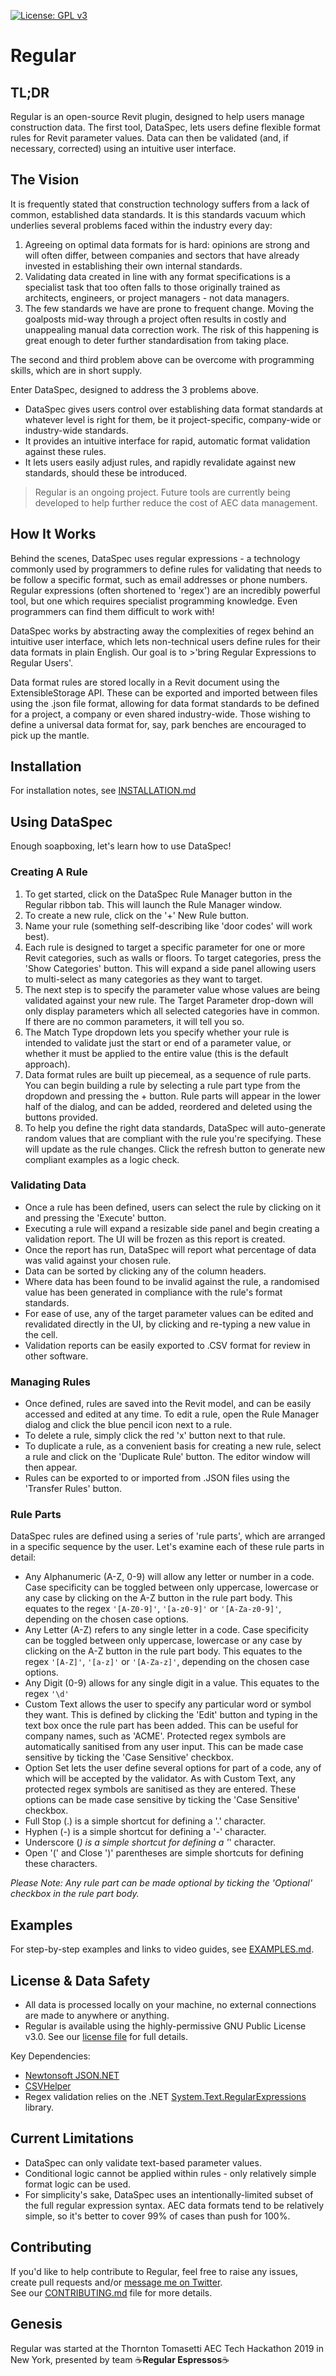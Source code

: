 [![License: GPL v3](https://img.shields.io/badge/License-GPLv3-blue.svg)](https://www.gnu.org/licenses/gpl-3.0)

# Regular


## TL;DR
Regular is an open-source Revit plugin, designed to help users manage construction data. The first tool, DataSpec, lets users define flexible format rules for Revit parameter values. Data can then be validated (and, if necessary, corrected) using an intuitive user interface. 


## The Vision

It is frequently stated that construction technology suffers from a lack of common, established data standards. It is this standards vacuum which underlies several problems faced within the industry every day:

1. Agreeing on optimal data formats for is hard: opinions are strong and will often differ, between companies and sectors that have already invested in establishing their own internal standards.  
2. Validating data created in line with any format specifications is a specialist task that too often falls to those originally trained as architects, engineers, or project managers - not data managers.
3. The few standards we have are prone to frequent change. Moving the goalposts mid-way through a project often results in costly and unappealing manual data correction work. The risk of this happening is great enough to deter further standardisation from taking place.

The second and third problem above can be overcome with programming skills, which are in short supply.

Enter DataSpec, designed to address the 3 problems above.

- DataSpec gives users control over establishing data format standards at whatever level is right for them, be it project-specific, company-wide or industry-wide standards.
- It provides an intuitive interface for rapid, automatic format validation against these rules. 
- It lets users easily adjust rules, and rapidly revalidate against new standards, should these be introduced. 

>Regular is an ongoing project. Future tools are currently being developed to help further reduce the cost of AEC data management.


## How It Works
Behind the scenes, DataSpec uses regular expressions - a technology commonly used by programmers to define rules for validating that needs to be follow a specific format, such as email addresses or phone numbers. Regular expressions (often shortened to 'regex') are an incredibly powerful tool, but one which requires specialist programming knowledge. Even programmers can find them difficult to work with!

DataSpec works by abstracting away the complexities of regex behind an intuitive user interface, which lets non-technical users define rules for their data formats in plain English. Our goal is to >'bring Regular Expressions to Regular Users'. 

Data format rules are stored locally in a Revit document using the ExtensibleStorage API. These can be exported and imported between files using the .json file format, allowing for data format standards to be defined for a project, a company or even shared industry-wide. Those wishing to define a universal data format for, say, park benches are encouraged to pick up the mantle.


## Installation
For installation notes, see [INSTALLATION.md](https://github.com/OliverEGreen/Regular/blob/master/INSTALLATION.md)


## Using DataSpec
Enough soapboxing, let's learn how to use DataSpec!

### Creating A Rule

1. To get started, click on the DataSpec Rule Manager button in the Regular ribbon tab. This will launch the Rule Manager window.
2. To create a new rule, click on the '+' New Rule button.
3. Name your rule (something self-describing like 'door codes' will work best).
4. Each rule is designed to target a specific parameter for one or more Revit categories, such as walls or floors. To target categories, press the 'Show Categories' button. This will expand a side panel allowing users to multi-select as many categories as they want to target.
5. The next step is to specify the parameter value whose values are being validated against your new rule. The Target Parameter drop-down will only display parameters which all selected categories have in common. If there are no common parameters, it will tell you so.
6. The Match Type dropdown lets you specify whether your rule is intended to validate just the start or end of a parameter value, or whether it must be applied to the entire value (this is the default approach). 
7. Data format rules are built up piecemeal, as a sequence of rule parts. You can begin building a rule by selecting a rule part type from the dropdown and pressing the + button. Rule parts will appear in the lower half of the dialog, and can be added, reordered and deleted using the buttons provided.
8. To help you define the right data standards, DataSpec will auto-generate random values that are compliant with the rule you're specifying. These will update as the rule changes. Click the refresh button to generate new compliant examples as a logic check.

### Validating Data

- Once a rule has been defined, users can select the rule by clicking on it and pressing the 'Execute' button. 
- Executing a rule will expand a resizable side panel and begin creating a validation report. The UI will be frozen as this report is created.
- Once the report has run, DataSpec will report what percentage of data was valid against your chosen rule.
- Data can be sorted by clicking any of the column headers.
- Where data has been found to be invalid against the rule, a randomised value has been generated in compliance with the rule's format standards.
- For ease of use, any of the target parameter values can be edited and revalidated directly in the UI, by clicking and re-typing a new value in the cell.
- Validation reports can be easily exported to .CSV format for review in other software.

### Managing Rules
- Once defined, rules are saved into the Revit model, and can be easily accessed and edited at any time. To edit a rule, open the Rule Manager dialog and click the blue pencil icon next to a rule.
- To delete a rule, simply click the red 'x' button next to that rule.
- To duplicate a rule, as a convenient basis for creating a new rule, select a rule and click on the 'Duplicate Rule' button. The editor window will then appear. 
- Rules can be exported to or imported from .JSON files using the 'Transfer Rules' button.

### Rule Parts
DataSpec rules are defined using a series of 'rule parts', which are arranged in a specific sequence by the user. Let's examine each of these rule parts in detail:

- Any Alphanumeric (A-Z, 0-9) will allow any letter or number in a code. Case specificity can be toggled between only uppercase, lowercase or any case by clicking on the A-Z button in the rule part body. This equates to the regex `'[A-Z0-9]'`, `'[a-z0-9]'` or `'[A-Za-z0-9]'`, depending on the chosen case options.  
- Any Letter (A-Z) refers to any single letter in a code. Case specificity can be toggled between only uppercase, lowercase or any case by clicking on the A-Z button in the rule part body. This equates to the regex `'[A-Z]'`, `'[a-z]'` or `'[A-Za-z]'`, depending on the chosen case options. 
- Any Digit (0-9) allows for any single digit in a value. This equates to the regex `'\d'`
- Custom Text allows the user to specify any particular word or symbol they want. This is defined by clicking the 'Edit' button and typing in the text box once the rule part has been added. This can be useful for company names, such as 'ACME'. Protected regex symbols are automatically sanitised from any user input. This can be made case sensitive by ticking the 'Case Sensitive' checkbox.
- Option Set lets the user define several options for part of a code, any of which will be accepted by the validator. As with Custom Text, any protected regex symbols are sanitised as they are entered. These options can be made case sensitive by ticking the 'Case Sensitive' checkbox.
- Full Stop (.) is a simple shortcut for defining a '.' character.
- Hyphen (-) is a simple shortcut for defining a '-' character.
- Underscore (_) is a simple shortcut for defining a '_' character.
- Open '(' and Close ')' parentheses are simple shortcuts for defining these characters.

*Please Note: Any rule part can be made optional by ticking the 'Optional' checkbox in the rule part body.*


## Examples
For step-by-step examples and links to video guides, see [EXAMPLES.md](https://github.com/OliverEGreen/Regular/blob/master/EXAMPLES.md).


## License & Data Safety

- All data is processed locally on your machine, no external connections are made to anywhere or anything.
- Regular is available using the highly-permissive GNU Public License v3.0. See our [license file](https://github.com/OliverEGreen/Regular/edit/master/LICENSE) for full details.

Key Dependencies:
- [Newtonsoft JSON.NET](https://www.newtonsoft.com/json)
- [CSVHelper](https://joshclose.github.io/CsvHelper/)
- Regex validation relies on the .NET [System.Text.RegularExpressions](https://docs.microsoft.com/en-us/dotnet/api/system.text.regularexpressions?view=net-5.0) library.


## Current Limitations
- DataSpec can only validate text-based parameter values.
- Conditional logic cannot be applied within rules - only relatively simple format logic can be used. 
- For simplicity's sake, DataSpec uses an intentionally-limited subset of the full regular expression syntax. AEC data formats tend to be relatively simple, so it's better to cover 99% of cases than push for 100%.


## Contributing
If you'd like to help contribute to Regular, feel free to raise any issues, create pull requests and/or [message me on Twitter](https://twitter.com/Oliver_E_Green).  
See our [CONTRIBUTING.md](https://github.com/OliverEGreen/Regular/blob/master/CONTRIBUTING.md) file for more details. 


## Genesis
Regular was started at the Thornton Tomasetti AEC Tech Hackathon 2019 in New York, presented by team ☕**Regular Espressos**☕ 
